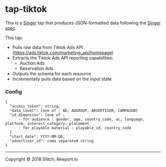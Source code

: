 # tap-tiktok

This is a [Singer](https://singer.io) tap that produces JSON-formatted data
following the [Singer
spec](https://github.com/singer-io/getting-started/blob/master/SPEC.md).

This tap:

- Pulls raw data from Tiktok Ads API (https://ads.tiktok.com/marketing_api/homepage)
- Extracts the Tiktok Ads API reporting capabilities:
  - Auction Ads
  - Reservation Ads
- Outputs the schema for each resource
- Incrementally pulls data based on the input state

### Config
```
{
  "access_token": string, 
  "data_level": [one of : AD, ADGROUP, ADVERTISER, CAMPAIGN]
  "id_dimension": [one of : 
      - for audience : gender, age, country_code, ac, language, platform, interest_category, placement
      - for playable material : playable_id, country_code
  ]
  "start_date": YYYY-MM-DD,
  "advertiser_id": coma separated string
}
```


---

Copyright &copy; 2018 Stitch, Reeport.io
